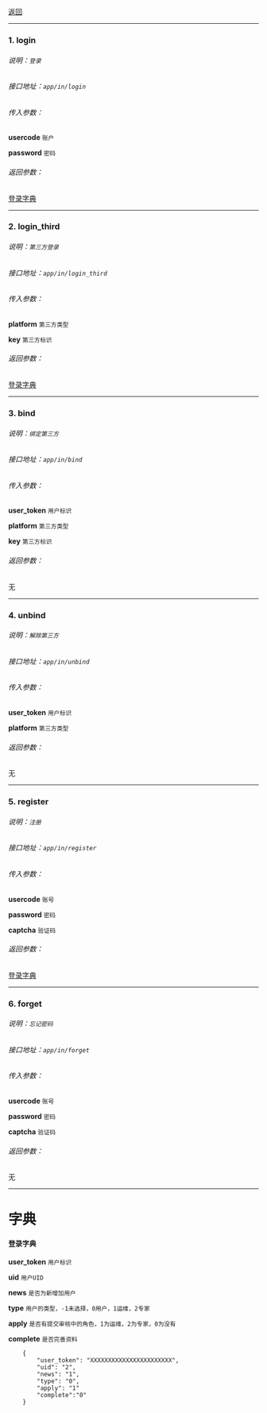 [返回](main.md)


***

### 1. login

###### 说明：`登录`

###### 接口地址：`app/in/login`

###### 传入参数：

**usercode** `账户` 

**password** `密码`

###### 返回参数：

[登录字典](#登录字典)

***




### 2. login_third

###### 说明：`第三方登录`

###### 接口地址：`app/in/login_third`

###### 传入参数：

**platform** `第三方类型` 

**key** `第三方标识`

###### 返回参数：

[登录字典](#登录字典)

***




### 3. bind

###### 说明：`绑定第三方`

###### 接口地址：`app/in/bind`

###### 传入参数：

**user_token** `用户标识`

**platform** `第三方类型` 

**key** `第三方标识`

###### 返回参数：

无

***





### 4. unbind

###### 说明：`解除第三方`

###### 接口地址：`app/in/unbind`

###### 传入参数：

**user_token** `用户标识`

**platform** `第三方类型` 


###### 返回参数：

无

***





### 5. register

###### 说明：`注册`

###### 接口地址：`app/in/register`

###### 传入参数：

**usercode** `账号` 

**password** `密码`

**captcha** `验证码`

###### 返回参数：

[登录字典](#登录字典)

***






### 6. forget

###### 说明：`忘记密码`

###### 接口地址：`app/in/forget`

###### 传入参数：

**usercode** `账号` 

**password** `密码`

**captcha** `验证码`

###### 返回参数：

无

***







# 字典


#### **登录字典**

**user_token**  `用户标识`

**uid**         `用户UID`

**news**        `是否为新增加用户`

**type**        `用户的类型，-1未选择，0用户，1运维，2专家`

**apply**         `是否有提交审核中的角色，1为运维，2为专家，0为没有`

**complete**    `是否完善资料`

```
    {
        "user_token": "XXXXXXXXXXXXXXXXXXXXXXX",
        "uid": "2",
        "news": "1",
        "type": "0",
        "apply": "1"
        "complete":"0"
    }

```






